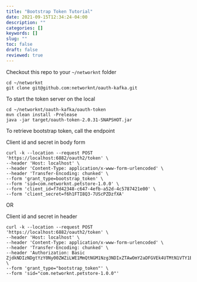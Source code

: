 ```yaml
---
title: "Bootstrap Token Tutorial"
date: 2021-09-15T12:34:24-04:00
description: ""
categories: []
keywords: []
slug: ""
toc: false
draft: false
reviewed: true
---
```


Checkout this repo to your `~/networknt` folder 

```
cd ~/networknt
git clone git@github.com:networknt/oauth-kafka.git
```

To start the token server on the local 

```
cd ~/networknt/oauth-kafka/oauth-token
mvn clean install -Prelease
java -jar target/oauth-token-2.0.31-SNAPSHOT.jar
```

To retrieve bootstrap token, call the endpoint

Client id and secret in body form
```
curl -k --location --request POST 'https://localhost:6882/oauth2/token' \
--header 'Host: localhost' \
--header 'Content-Type: application/x-www-form-urlencoded' \
--header 'Transfer-Encoding: chunked' \
--form 'grant_type=bootstrap_token' \
--form 'sid=com.networknt.petstore-1.0.0' \
--form 'client_id=f7d42348-c647-4efb-a52d-4c5787421e00' \
--form 'client_secret=f6h1FTI8Q3-7UScPZDzfXA'
```

OR  

Client id and secret in header

```
curl -k --location --request POST 'https://localhost:6882/oauth2/token' \
--header 'Host: localhost' \
--header 'Content-Type: application/x-www-form-urlencoded' \
--header 'Transfer-Encoding: chunked' \
--header 'Authorization: Basic ZjdkNDIzNDgtYzY0Ny00ZWZiLWE1MmQtNGM1Nzg3NDIxZTAwOmY2aDFGVEk4UTMtN1VTY1BaRHpmWEE=' \
--form 'grant_type="bootstrap_token"' \
--form 'sid="com.networknt.petstore-1.0.0"'
```
